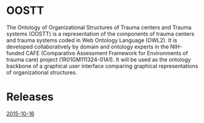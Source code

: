 # OOSTT

The Ontology of Organizational Structures of Trauma centers and Trauma systems (OOSTT) is a representation of the components of trauma centers and trauma systems coded in Web Ontology Language (OWL2). It is developed collaboratively by domain and ontology experts in the NIH-funded CAFE (Comparative Assessment Framework for Environments of trauma care) project (1R01GM111324-01A1). It will be used as the ontology backbone of a graphical user interface comparing graphical representations of organizational structures.

# Releases
[2015-10-16](https://raw.githubusercontent.com/OOSTT/OOSTT/2015-10-16/releases/oostt.owl)
